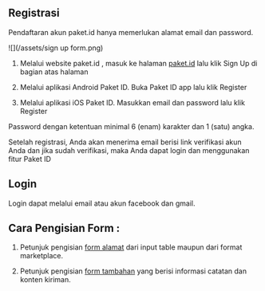 ## Registrasi

Pendaftaran akun paket.id hanya memerlukan alamat email dan password.

![](/assets/sign up form.png)

1. Melalui website paket.id , masuk ke halaman [paket.id](https://paket.id) lalu klik Sign Up di bagian atas halaman

2. Melalui aplikasi Android Paket ID. Buka Paket ID app lalu klik Register

3. Melalui aplikasi iOS Paket ID. Masukkan email dan password lalu klik Register


Password dengan ketentuan minimal 6 \(enam\) karakter dan 1 \(satu\) angka.

Setelah registrasi, Anda akan menerima email berisi link verifikasi akun Anda dan jika sudah verifikasi, maka Anda dapat login dan menggunakan fitur Paket ID

## Login

Login dapat melalui email atau akun facebook dan gmail.

## Cara Pengisian Form :

1. Petunjuk pengisian [form alamat](form-alamat.md) dari input table maupun dari format marketplace.

2. Petunjuk pengisian [form tambahan](penjelasan-input.md) yang berisi informasi catatan dan konten kiriman.

